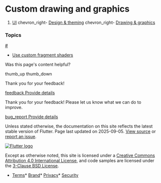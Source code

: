 Custom drawing and graphics
===========================

1. [UI](/ui) chevron\_right- [Design & theming](/ui/design) chevron\_right- [Drawing & graphics](/ui/design/graphics)

### Topics

[#](#topics)

* [Use custom fragment shaders](/ui/design/graphics/fragment-shaders)

Was this page's content helpful?

thumb\_up thumb\_down

Thank you for your feedback!

 [feedback Provide details](https://github.com/flutter/website/issues/new?template=1_page_issue.yml&&page-url=https://docs.flutter.dev/ui/design/graphics/&page-source=https://github.com/flutter/website/tree/main/src/content/ui/design/graphics/index.md)

Thank you for your feedback! Please let us know what we can do to improve.

 [bug\_report Provide details](https://github.com/flutter/website/issues/new?template=1_page_issue.yml&&page-url=https://docs.flutter.dev/ui/design/graphics/&page-source=https://github.com/flutter/website/tree/main/src/content/ui/design/graphics/index.md)

Unless stated otherwise, the documentation on this site reflects the latest stable version of Flutter. Page last updated on 2025-09-05. [View source](https://github.com/flutter/website/tree/main/src/content/ui/design/graphics/index.md) or [report an issue](https://github.com/flutter/website/issues/new?template=1_page_issue.yml&&page-url=https://docs.flutter.dev/ui/design/graphics/&page-source=https://github.com/flutter/website/tree/main/src/content/ui/design/graphics/index.md "Report an issue with this page").

[![Flutter logo](/assets/images/branding/flutter/logo+text/horizontal/white.svg)](https://flutter.dev)

Except as otherwise noted, this site is licensed under a [Creative Commons Attribution 4.0 International License](https://creativecommons.org/licenses/by/4.0/), and code samples are licensed under the [3-Clause BSD License](https://opensource.org/licenses/BSD-3-Clause).

* [Terms](/tos "Terms of use")* [Brand](/brand "Brand usage guidelines")* [Privacy](https://policies.google.com/privacy "Privacy policy")* [Security](/security "Security philosophy and practices")

   